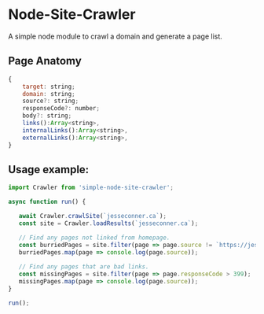 # Node-Site-Crawler
 A simple node module to crawl a domain and generate a page list.

## Page Anatomy

```javascript
{
	target: string;
	domain: string;
	source?: string;
	responseCode?: number;
	body?: string;
	links():Array<string>,
	internalLinks():Array<string>,
	externalLinks():Array<string>,
}
```
## Usage example:
 ```javascript
import Crawler from 'simple-node-site-crawler';

async function run() {

	await Crawler.crawlSite(`jesseconner.ca`);
	const site = Crawler.loadResults(`jesseconner.ca`);
 
 	// Find any pages not linked from homepage.
	const burriedPages = site.filter(page => page.source != `https://jesseconner.ca/`);
	burriedPages.map(page => console.log(page.source));
	
	// Find any pages that are bad links.
	const missingPages = site.filter(page => page.responseCode > 399);
	missingPages.map(page => console.log(page.source));
}

run();
```
